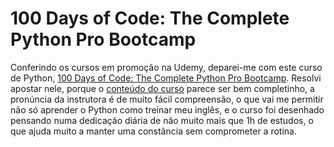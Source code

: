 # 100 Days of Code: The Complete Python Pro Bootcamp

Conferindo os cursos em promoção na Udemy, deparei-me com este curso de Python, [100 Days of Code: The Complete Python Pro Bootcamp](https://www.udemy.com/course/100-days-of-code/). Resolvi apostar nele, porque o [conteúdo do curso](https://github.com/caiohscruz/100DaysOfCode-TheCompletePythonProBootcamp/blob/master/Syllabus%2Bfor%2B100%2BDays%2Bof%2BPython.pdf) parece ser bem completinho, a pronúncia da instrutora é de muito fácil compreensão, o que vai me permitir não só aprender o Python como treinar meu inglês, e o curso foi desenhado pensando numa dedicação diária de não muito mais que 1h de estudos, o que ajuda muito a manter uma constância sem comprometer a rotina.


